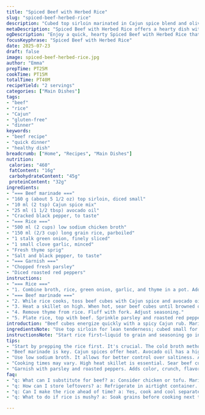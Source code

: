 ```yaml
---
title: "Spiced Beef with Herbed Rice"
slug: "spiced-beef-herbed-rice"
description: "Cubed top sirloin marinated in Cajun spice blend and olive oil, pan-seared to preferred doneness. Served with long grain rice cooked in broth with garlic and fresh herbs. No nuts, dairy, gluten, or eggs. Quick marinade shortens time. Aromatic herbed rice adds depth. Simple, straightforward, hearty."
metaDescription: "Spiced Beef with Herbed Rice offers a hearty dish with small cubes of sirloin marinated in Cajun spices served on flavorful herbed rice."
ogDescription: "Enjoy a quick, hearty Spiced Beef with Herbed Rice that combines marinated sirloin with aromatic herbed rice for a satisfying meal."
focusKeyphrase: "Spiced Beef with Herbed Rice"
date: 2025-07-23
draft: false
image: spiced-beef-herbed-rice.jpg
author: "Emma"
prepTime: PT25M
cookTime: PT15M
totalTime: PT40M
recipeYield: "2 servings"
categories: ["Main Dishes"]
tags:
- "beef"
- "rice"
- "Cajun"
- "gluten-free"
- "dinner"
keywords:
- "beef recipe"
- "quick dinner"
- "healthy dish"
breadcrumb: ["Home", "Recipes", "Main Dishes"]
nutrition: 
 calories: "460"
 fatContent: "16g"
 carbohydrateContent: "45g"
 proteinContent: "32g"
ingredients:
- "=== Beef marinade ==="
- "160 g (about 5 1/2 oz) top sirloin, diced small"
- "10 ml (2 tsp) Cajun spice mix"
- "25 ml (1 1/2 tbsp) avocado oil"
- "Cracked black pepper, to taste"
- "=== Rice ==="
- "500 ml (2 cups) low sodium chicken broth"
- "150 ml (2/3 cup) long grain rice, parboiled"
- "1 stalk green onion, finely sliced"
- "1 small clove garlic, minced"
- "Fresh thyme sprig"
- "Salt and black pepper, to taste"
- "=== Garnish ==="
- "Chopped fresh parsley"
- "Diced roasted red peppers"
instructions:
- "=== Rice ==="
- "1. Combine broth, rice, green onion, garlic, and thyme in a pot. Add salt and pepper to taste. Bring to boil. Reduce heat, cover, simmer gently 18-22 minutes. Avoid stirring. Rice tender when broth absorbed."
- "=== Beef marinade ==="
- "2. While rice cooks, toss beef cubes with Cajun spice and avocado oil. Crack pepper liberally. Let rest 20 minutes to absorb flavors."
- "3. Heat a skillet on high. When hot, sear beef cubes until browned outside but juicy inside, about 4-6 minutes total depending on size. Stir occasionally."
- "4. Remove thyme from rice. Fluff with fork. Adjust seasoning."
- "5. Plate rice, top with beef. Sprinkle parsley and roasted red peppers over for brightness and texture."
introduction: "Beef cubes energize quickly with a spicy Cajun rub. Marinate briefly, just enough to touch the meat with lively heat and rich oil. Rice simmers gently, soaking garlic punch and subtle thyme notes. No fuss, no filler. Just meat, herb, and grain. The skillet's roar is the only sound before sear and sizzle begin. A plate with a rustic feel—rustling spinach? Maybe next time. Roasted peppers add sweet sharp contrast. Simple but robust. No allergens, no dairy, gluten or nuts. Hardly fancy, just a hungry fix."
ingredientsNote: "Use top sirloin for lean tenderness; cubed small for fast cooking. Cajun spices swapped here instead of Montreal steak spice, sharper, with cayenne kick and herbs. Avocado oil replaces olive oil for higher smoke point. Rice cooked not just in water but broth—extra depth, umami rich. Fresh thyme sprig included for aromatic lift, easy to remove after cooking. Green onion and garlic input scent and mild bite. Optional roasted red peppers bring color, sweetness, crunch. Salt and pepper simple but essential, adjust per taste. Ingredients measured to feed two with hungry appetites, scalable."
instructionsNote: "Start rice first—liquid to grain and seasoning go in cold; simmer low to avoid mushy rice. No stirring keeps grains separate, steaming steady. Marinate beef mid rice cook so timing aligns. High heat skillet crucial to brown meat quickly, locking juice. Turn beef cubes sparingly, want crusty edges. Remove the thyme sprig before fluffing rice. Plating straightforward: rice low mound, beef atop, scatter parsley and peppers for final flair. Total time adjustable by a few minutes, avoid overcooking beef."
tips:
- "Start by prepping the rice first. It's crucial. The cold broth method enhances flavor. Don't stir during cooking. Keep it separate. Let it steam."
- "Beef marinade is key. Cajun spices offer heat. Avocado oil has a higher smoke point. Brown the meat quickly. Crusty edges are what you want. Juicy inside."
- "Use low sodium broth. It allows for better control over saltiness. Adjust seasonings later. Add fresh thyme for aroma. Remove thyme sprigs before fluffing."
- "Cooking times may vary. High heat skillet is essential. Sear beef cubes, want that brown, crispy outside. Turn only occasionally. Don't crowd the pan. Juices need space."
- "Garnish with parsley and roasted peppers. Adds color, crunch, flavor depth. Always plate rice first. Then layer beef on top. It's about presentation and taste."
faq:
- "q: What can I substitute for beef? a: Consider chicken or tofu. Marinate the same way. Adjust cooking time. Still a great meal."
- "q: How can I store leftovers? a: Refrigerate in airtight container. It'll keep for 3 days. Reheat gently. Might add a splash of broth."
- "q: Can I make the rice ahead of time? a: Yes, cook and cool separately. Store properly. Reheat just before serving. Keep flavor intact."
- "q: What to do if rice is mushy? a: Soak grains before cooking next time. Avoid high heat. Steaming is better. Fluff carefully."

---
```

